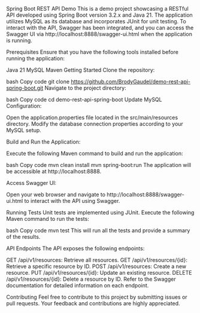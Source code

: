 Spring Boot REST API Demo
This is a demo project showcasing a RESTful API developed using Spring Boot version 3.2.x and Java 21. The application utilizes MySQL as its database and incorporates JUnit for unit testing. To interact with the API, Swagger has been integrated, and you can access the Swagger UI via http://localhost:8888/swagger-ui.html when the application is running.

Prerequisites
Ensure that you have the following tools installed before running the application:

Java 21
MySQL
Maven
Getting Started
Clone the repository:

bash
Copy code
git clone https://github.com/BrodyGaudel/demo-rest-api-spring-boot.git
Navigate to the project directory:

bash
Copy code
cd demo-rest-api-spring-boot
Update MySQL Configuration:

Open the application.properties file located in the src/main/resources directory. Modify the database connection properties according to your MySQL setup.

Build and Run the Application:

Execute the following Maven command to build and run the application:

bash
Copy code
mvn clean install
mvn spring-boot:run
The application will be accessible at http://localhost:8888.

Access Swagger UI:

Open your web browser and navigate to http://localhost:8888/swagger-ui.html to interact with the API using Swagger.

Running Tests
Unit tests are implemented using JUnit. Execute the following Maven command to run the tests:

bash
Copy code
mvn test
This will run all the tests and provide a summary of the results.

API Endpoints
The API exposes the following endpoints:

GET /api/v1/resources: Retrieve all resources.
GET /api/v1/resources/{id}: Retrieve a specific resource by ID.
POST /api/v1/resources: Create a new resource.
PUT /api/v1/resources/{id}: Update an existing resource.
DELETE /api/v1/resources/{id}: Delete a resource by ID.
Refer to the Swagger documentation for detailed information on each endpoint.

Contributing
Feel free to contribute to this project by submitting issues or pull requests. Your feedback and contributions are highly appreciated.





